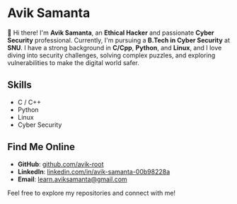 # Avik Samanta

👋 Hi there! I'm **Avik Samanta**, an **Ethical Hacker** and passionate **Cyber Security** professional. Currently, I'm pursuing a **B.Tech in Cyber Security** at **SNU**. I have a strong background in **C/Cpp**, **Python**, and **Linux**, and I love diving into security challenges, solving complex puzzles, and exploring vulnerabilities to make the digital world safer.

## Skills
- C / C++
- Python
- Linux
- Cyber Security

## Find Me Online
- **GitHub**: [github.com/avik-root](https://github.com/avik-root)
- **LinkedIn**: [linkedin.com/in/avik-samanta-00b98228a](https://www.linkedin.com/in/avik-samanta-00b98228a/)
- **Email**: [learn.aviksamanta@gmail.com](mailto:learn.aviksamanta@gmail.com)

Feel free to explore my repositories and connect with me!
